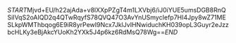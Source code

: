 $START$Mjvd+EU/h22ajAda+v8lXXpPZgT4m1LXVbj6/iJ0iYUE5umsDGB8RnQSiIVqS2oAIQD2q4QTwRqyfS78QVQ47O3AvYnUSmycIefp7HI4Jpy8wZ71MESLkpWMThbqog6E9iR8yrPewI9Ncx7JklJvIHNwiduchKH039opL3Guyr2eJzzbcHLKy3eBjAkcYUoKh2YXk5J4p6kz6RdMsQ78Wg==$END$